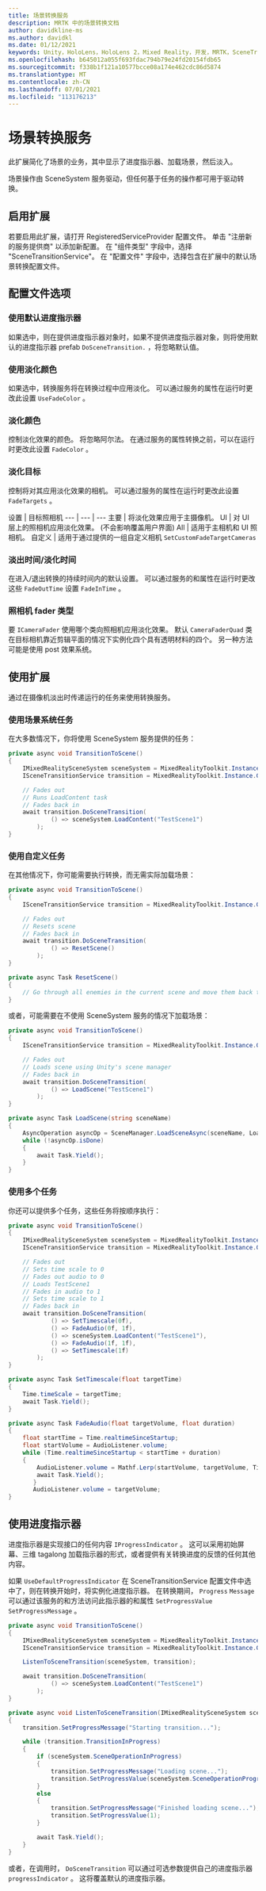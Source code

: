 ```yaml
---
title: 场景转换服务
description: MRTK 中的场景转换文档
author: davidkline-ms
ms.author: davidkl
ms.date: 01/12/2021
keywords: Unity，HoloLens，HoloLens 2，Mixed Reality，开发，MRTK，SceneTransition，
ms.openlocfilehash: b645012a055f693fdac794b79e24fd20154fdb65
ms.sourcegitcommit: f338b1f121a10577bcce08a174e462cdc86d5874
ms.translationtype: MT
ms.contentlocale: zh-CN
ms.lasthandoff: 07/01/2021
ms.locfileid: "113176213"
---
```

# <a name="scene-transition-service"></a>场景转换服务

此扩展简化了场景的业务，其中显示了进度指示器、加载场景，然后淡入。

场景操作由 SceneSystem 服务驱动，但任何基于任务的操作都可用于驱动转换。

## <a name="enabling-the-extension"></a>启用扩展

若要启用此扩展，请打开 RegisteredServiceProvider 配置文件。 单击 "注册新的服务提供商" 以添加新配置。 在 "组件类型" 字段中，选择 "SceneTransitionService"。 在 "配置文件" 字段中，选择包含在扩展中的默认场景转换配置文件。

## <a name="profile-options"></a>配置文件选项

### <a name="use-default-progress-indicator"></a>使用默认进度指示器

如果选中，则在提供进度指示器对象时，如果不提供进度指示器对象，则将使用默认的进度指示器 prefab `DoSceneTransition.` ，将忽略默认值。

### <a name="use-fade-color"></a>使用淡化颜色

如果选中，转换服务将在转换过程中应用淡化。 可以通过服务的属性在运行时更改此设置 `UseFadeColor` 。

### <a name="fade-color"></a>淡化颜色

控制淡化效果的颜色。 将忽略阿尔法。 在通过服务的属性转换之前，可以在运行时更改此设置 `FadeColor` 。

### <a name="fade-targets"></a>淡化目标

控制将对其应用淡化效果的相机。 可以通过服务的属性在运行时更改此设置 `FadeTargets` 。

设置 | 目标照相机
--- | --- | ---
主要 | 将淡化效果应用于主摄像机。
UI | 对 UI 层上的照相机应用淡化效果。  (不会影响覆盖用户界面) 
All | 适用于主相机和 UI 照相机。
自定义 | 适用于通过提供的一组自定义相机 `SetCustomFadeTargetCameras`

### <a name="fade-out-time--fade-in-time"></a>淡出时间/淡化时间

在进入/退出转换的持续时间内的默认设置。 可以通过服务的和属性在运行时更改这些 `FadeOutTime` 设置 `FadeInTime` 。

### <a name="camera-fader-type"></a>照相机 fader 类型

要 `ICameraFader` 使用哪个类向照相机应用淡化效果。 默认 `CameraFaderQuad` 类在目标相机靠近剪辑平面的情况下实例化四个具有透明材料的四个。 另一种方法可能是使用 post 效果系统。

## <a name="using-the-extension"></a>使用扩展

通过在摄像机淡出时传递运行的任务来使用转换服务。

### <a name="using-scene-system-tasks"></a>使用场景系统任务

在大多数情况下，你将使用 SceneSystem 服务提供的任务：

```c#
private async void TransitionToScene()
{
    IMixedRealitySceneSystem sceneSystem = MixedRealityToolkit.Instance.GetService<IMixedRealitySceneSystem>();
    ISceneTransitionService transition = MixedRealityToolkit.Instance.GetService<ISceneTransitionService>();

    // Fades out
    // Runs LoadContent task
    // Fades back in
    await transition.DoSceneTransition(
            () => sceneSystem.LoadContent("TestScene1")
        );
}
```

### <a name="using-custom-tasks"></a>使用自定义任务

在其他情况下，你可能需要执行转换，而无需实际加载场景：

```c#
private async void TransitionToScene()
{
    ISceneTransitionService transition = MixedRealityToolkit.Instance.GetService<ISceneTransitionService>();

    // Fades out
    // Resets scene
    // Fades back in
    await transition.DoSceneTransition(
            () => ResetScene()
        );
}

private async Task ResetScene()
{
    // Go through all enemies in the current scene and move them back to starting positions
}
```

或者，可能需要在不使用 SceneSystem 服务的情况下加载场景：

```c#
private async void TransitionToScene()
{
    ISceneTransitionService transition = MixedRealityToolkit.Instance.GetService<ISceneTransitionService>();

    // Fades out
    // Loads scene using Unity's scene manager
    // Fades back in
    await transition.DoSceneTransition(
            () => LoadScene("TestScene1")
        );
}

private async Task LoadScene(string sceneName)
{
    AsyncOperation asyncOp = SceneManager.LoadSceneAsync(sceneName, LoadSceneMode.Additive);
    while (!asyncOp.isDone)
    {
        await Task.Yield();
    }
}
```

### <a name="using-multiple-tasks"></a>使用多个任务

你还可以提供多个任务，这些任务将按顺序执行：

```c#
private async void TransitionToScene()
{
    IMixedRealitySceneSystem sceneSystem = MixedRealityToolkit.Instance.GetService<IMixedRealitySceneSystem>();
    ISceneTransitionService transition = MixedRealityToolkit.Instance.GetService<ISceneTransitionService>();

    // Fades out
    // Sets time scale to 0
    // Fades out audio to 0
    // Loads TestScene1
    // Fades in audio to 1
    // Sets time scale to 1
    // Fades back in
    await transition.DoSceneTransition(
            () => SetTimescale(0f),
            () => FadeAudio(0f, 1f),
            () => sceneSystem.LoadContent("TestScene1"),
            () => FadeAudio(1f, 1f),
            () => SetTimescale(1f)
        );
}

private async Task SetTimescale(float targetTime)
{
    Time.timeScale = targetTime;
    await Task.Yield();
}

private async Task FadeAudio(float targetVolume, float duration)
{
    float startTime = Time.realtimeSinceStartup;
    float startVolume = AudioListener.volume;
    while (Time.realtimeSinceStartup < startTime + duration)
    {
        AudioListener.volume = Mathf.Lerp(startVolume, targetVolume, Time.realtimeSinceStartup - startTime / duration);
        await Task.Yield();
       }
       AudioListener.volume = targetVolume;
}
```

## <a name="using-the-progress-indicator"></a>使用进度指示器

进度指示器是实现接口的任何内容 `IProgressIndicator` 。 这可以采用初始屏幕、三维 tagalong 加载指示器的形式，或者提供有关转换进度的反馈的任何其他内容。

如果 `UseDefaultProgressIndicator` 在 SceneTransitionService 配置文件中选中了，则在转换开始时，将实例化进度指示器。 在转换期间， `Progress` `Message` 可以通过该服务的和方法访问此指示器的和属性 `SetProgressValue` `SetProgressMessage` 。

```c#
private async void TransitionToScene()
{
    IMixedRealitySceneSystem sceneSystem = MixedRealityToolkit.Instance.GetService<IMixedRealitySceneSystem>();
    ISceneTransitionService transition = MixedRealityToolkit.Instance.GetService<ISceneTransitionService>();

    ListenToSceneTransition(sceneSystem, transition);

    await transition.DoSceneTransition(
            () => sceneSystem.LoadContent("TestScene1")
        );
}

private async void ListenToSceneTransition(IMixedRealitySceneSystem sceneSystem, ISceneTransitionService transition)
{
    transition.SetProgressMessage("Starting transition...");

    while (transition.TransitionInProgress)
    {
        if (sceneSystem.SceneOperationInProgress)
        {
            transition.SetProgressMessage("Loading scene...");
            transition.SetProgressValue(sceneSystem.SceneOperationProgress);
        }
        else
        {
            transition.SetProgressMessage("Finished loading scene...");
            transition.SetProgressValue(1);
        }

        await Task.Yield();
    }
}
```

或者，在调用时， `DoSceneTransition` 可以通过可选参数提供自己的进度指示器 `progressIndicator` 。 这将覆盖默认的进度指示器。
